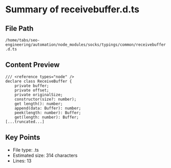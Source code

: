 # Summary of receivebuffer.d.ts
  
## File Path
`/home/tabs/seo-engineering/automation/node_modules/socks/typings/common/receivebuffer.d.ts`

## Content Preview
```
/// <reference types="node" />
declare class ReceiveBuffer {
    private buffer;
    private offset;
    private originalSize;
    constructor(size?: number);
    get length(): number;
    append(data: Buffer): number;
    peek(length: number): Buffer;
    get(length: number): Buffer;
[...truncated...]
```

## Key Points
- File type: .ts
- Estimated size: 314 characters
- Lines: 13
